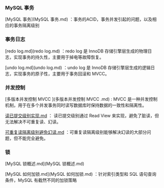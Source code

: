 ### MySQL 事务

 [MySQL 事务](MySQL 事务.md) ：事务的ACID，事务并发引起的问题，以及相应的事务隔离级别



### 事务日志

 [redo log.md](redo log.md) ：redo log 是 InnoDB 存储引擎层生成的物理日志，实现事务的持久性，主要用于掉电等故障恢复。

 [undo log.md](undo log.md) ：undo log 是 InnoDB 存储引擎层生成的逻辑日志，实现事务的原子性，主要用于事务回滚和 MVCC。



### 并发控制

[多版本并发控制 MVCC ](多版本并发控制 MVCC .md) : MVCC 是一种并发控制机制，用于在多个并发事务同时读写数据库时保持数据的一致性和隔离性。

[读已提交级别实现.md](读已提交级别实现.md) ： 读已提交级别通过 Read View 来实现，避免了脏读，但无法解决不可重复读、幻读。

[可重复读隔离级别避免幻读.md](可重复读隔离级别避免幻读.md) ：可重复读隔离级别能够解决幻读的大部分问题，但不能完全避免。



### 锁

 [MySQL 锁概述.md](MySQL 锁概述.md) 

 [MySQL 如何加锁.md](MySQL 如何加锁.md) ：针对索引类型和 SQL 语句查询条件，MySQL 有截然不同的加锁策略